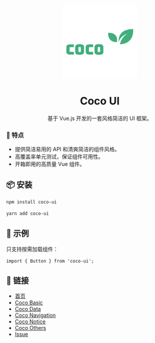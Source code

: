 <p align="center">
  <a href="https://zenglinan.github.io/coco">
    <img width="200" src="https://github.com/zenglinan/coco/blob/master/docs/.vuepress/public/logo.png">
  </a>
</p>

<h1 align="center">Coco UI</h1>

<div align="center">

基于 Vue.js 开发的一套风格简洁的 UI 框架。


</div>


### 🌟 特点

- 提供简洁易用的 API 和清爽简洁的组件风格。
- 高覆盖率单元测试，保证组件可用性。
- 开箱即用的高质量 Vue 组件。


## 📦 安装

```bash
npm install coco-ui
```

```bash
yarn add coco-ui
```

## 🔨 示例

只支持按需加载组件：
```vue
import { Button } from 'coco-ui';
```

## 🔗 链接

- [首页](https://zenglinan.github.io/coco)
- [Coco Basic](https://zenglinan.github.io/coco/views/components/basic)
- [Coco Data](https://zenglinan.github.io/coco/views/components/data/)
- [Coco Navigation](https://zenglinan.github.io/coco/views/components/navigation/)
- [Coco Notice](https://zenglinan.github.io/coco/views/components/notice/)
- [Coco Others](https://zenglinan.github.io/coco/views/components/others/)
- [Issue](https://github.com/zenglinan/coco/issues)


